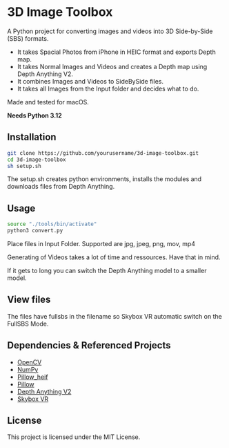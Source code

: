 # 3D Image Toolbox

A Python project for converting images and videos into 3D Side-by-Side (SBS) formats.

- It takes Spacial Photos from iPhone in HEIC format and exports Depth map.
- It takes Normal Images and Videos and creates a Depth map using Depth Anything V2.
- It combines Images and Videos to SideBySide files.
- It takes all Images from the Input folder and decides what to do. 

Made and tested for macOS.

**Needs Python 3.12**

## Installation

```bash
git clone https://github.com/yourusername/3d-image-toolbox.git
cd 3d-image-toolbox
sh setup.sh
```

The setup.sh creates python environments, installs the modules and downloads files from Depth Anything.

## Usage

```bash
source "./tools/bin/activate"
python3 convert.py
```

Place files in Input Folder.
Supported are jpg, jpeg, png, mov, mp4

Generating of Videos takes a lot of time and ressources. Have that in mind.

If it gets to long you can switch the Depth Anything model to a smaller model.

## View files

The files have fullsbs in the filename so Skybox VR automatic switch on the FullSBS Mode.

## Dependencies & Referenced Projects

- [OpenCV](https://github.com/opencv/opencv)
- [NumPy](hhttps://github.com/numpy/numpy)
- [Pillow_heif](https://github.com/bigcat88/pillow_heif)
- [Pillow](https://github.com/python-pillow/Pillow)
- [Depth Anything V2](https://github.com/DepthAnything/Depth-Anything-V2)
- [Skybox VR](https://skybox.xyz/)

## License

This project is licensed under the MIT License.